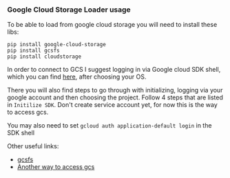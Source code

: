 ### Google Cloud Storage Loader usage
To be able to load from google cloud storage you will need to install these libs:
```
pip install google-cloud-storage
pip install gcsfs
pip install cloudstorage
```

In order to connect to GCS I suggest logging in via Google cloud SDK shell, which you can find [here](https://cloud.google.com/sdk/docs/quickstarts), after choosing your OS.

There you will also find steps to go through with initializing, logging via your google account and then choosing the project. Follow 4 steps that are listed in ```Initilize SDK```.
Don't create service account yet, for now this is the way to access gcs.

You may also need to set ```gcloud auth application-default login``` in the SDK shell

Other useful links: 
- [gcsfs](https://gcsfs.readthedocs.io/en/latest/) 
- [Another way to access gcs](https://cloud.google.com/storage/docs/reference/libraries#client-libraries-install-python)
